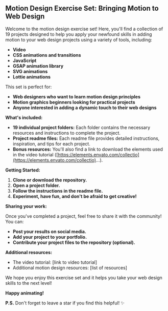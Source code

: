 ## Motion Design Exercise Set: Bringing Motion to Web Design

Welcome to the motion design exercise set! Here, you'll find a collection of 19 projects designed to help you apply your newfound skills in adding motion to your web design projects using a variety of tools, including:

* **Video**
* **CSS animations and transitions**
* **JavaScript**
* **GSAP animation library**
* **SVG animations**
* **Lottie animations**

This set is perfect for:

* **Web designers who want to learn motion design principles**
* **Motion graphics beginners looking for practical projects**
* **Anyone interested in adding a dynamic touch to their web designs**

**What's included:**

* **19 individual project folders:** Each folder contains the necessary resources and instructions to complete the project.
* **Project readme files:** Each readme file provides detailed instructions, inspiration, and tips for each project.
* **Bonus resources:** You'll also find a link to download the elements used in the video tutorial ([https://elements.envato.com/collectio](https://elements.envato.com/collectio)...).

**Getting Started:**

1. **Clone or download the repository.**
2. **Open a project folder.**
3. **Follow the instructions in the readme file.**
4. **Experiment, have fun, and don't be afraid to get creative!**

**Sharing your work:**

Once you've completed a project, feel free to share it with the community! You can:

* **Post your results on social media.**
* **Add your project to your portfolio.**
* **Contribute your project files to the repository (optional).**

**Additional resources:**

* The video tutorial: [link to video tutorial]
* Additional motion design resources: [list of resources]

We hope you enjoy this exercise set and it helps you take your web design skills to the next level!

**Happy animating!**

**P.S.** Don't forget to leave a star if you find this helpful! ✨


